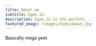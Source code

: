 ```yaml
---
title: About me
subtitle: Egee.io.
description: Egee.io is the perfect.
featured_image: /images/demo/about.jpg
---
```


Basically mega yeet
